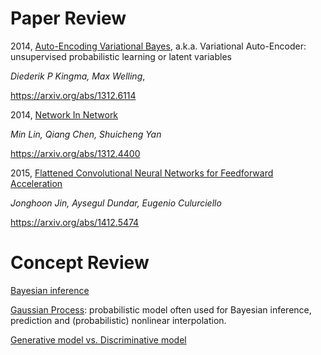 # Paper Review


2014, [Auto-Encoding Variational Bayes](2014_VAE.ipynb), a.k.a. Variational Auto-Encoder: unsupervised probabilistic learning or latent variables

*Diederik P Kingma, Max Welling*, 

https://arxiv.org/abs/1312.6114




2014, [Network In Network](2014_NiN.ipynb)

*Min Lin, Qiang Chen, Shuicheng Yan*

https://arxiv.org/abs/1312.4400




2015, [Flattened Convolutional Neural Networks for Feedforward Acceleration](2015_FlattenConv.ipynb)

*Jonghoon Jin, Aysegul Dundar, Eugenio Culurciello*

https://arxiv.org/abs/1412.5474





# Concept Review

[Bayesian inference](Bayesian.ipynb)


[Gaussian Process](GaussianProcess.ipynb): probabilistic model often used for Bayesian inference, prediction and (probabilistic) nonlinear interpolation.


[Generative model vs. Discriminative model](generative_model.ipynb)

